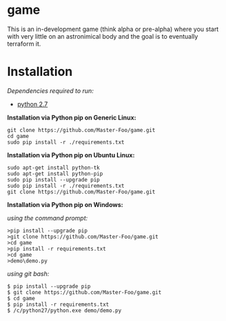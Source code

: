 # game

This is an in-development game (think alpha or pre-alpha) where you start with very little on an astronimical body and the goal is to eventually terraform it.

# Installation

*Dependencies required to run:*
  - [python 2.7](https://www.python.org/downloads)

**Installation via Python pip on Generic Linux:**
```
git clone https://github.com/Master-Foo/game.git
cd game
sudo pip install -r ./requirements.txt
```

**Installation via Python pip on Ubuntu Linux:**
```
sudo apt-get install python-tk
sudo apt-get install python-pip
sudo pip install --upgrade pip
sudo pip install -r ./requirements.txt
git clone https://github.com/Master-Foo/game.git
```

**Installation via Python pip on Windows:**

*using the command prompt:*
```
>pip install --upgrade pip
>git clone https://github.com/Master-Foo/game.git
>cd game
>pip install -r requirements.txt
>cd game
>demo\demo.py
```

*using git bash:*
```
$ pip install --upgrade pip
$ git clone https://github.com/Master-Foo/game.git
$ cd game
$ pip install -r requirements.txt
$ /c/python27/python.exe demo/demo.py
```




